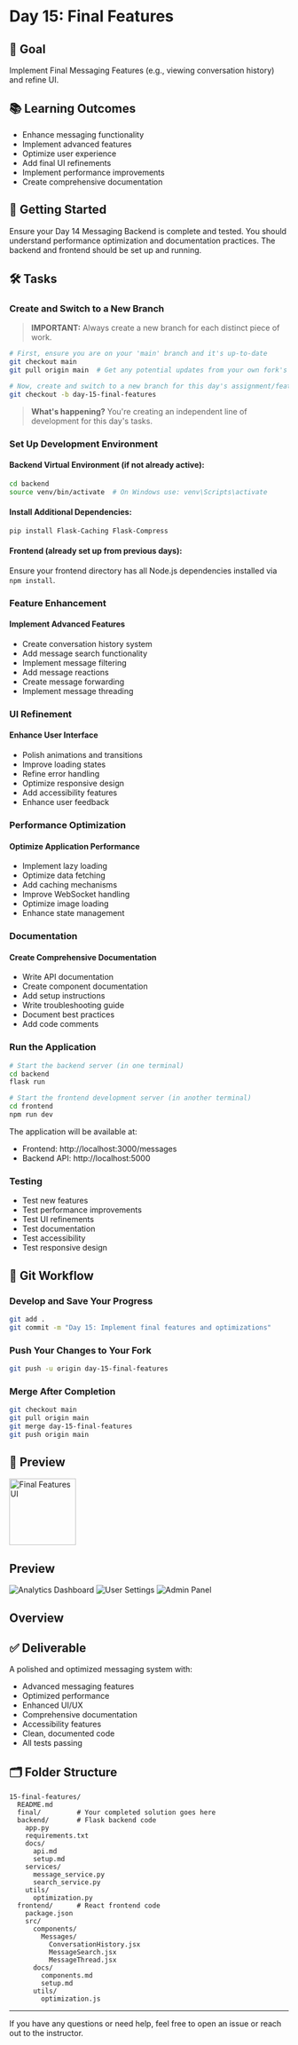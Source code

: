 # Day 15: Final Features

## 🎯 Goal

Implement Final Messaging Features (e.g., viewing conversation history) and refine UI.

## 📚 Learning Outcomes

- Enhance messaging functionality
- Implement advanced features
- Optimize user experience
- Add final UI refinements
- Implement performance improvements
- Create comprehensive documentation

## 🚀 Getting Started

Ensure your Day 14 Messaging Backend is complete and tested. You should understand performance optimization and documentation practices. The backend and frontend should be set up and running.

## 🛠️ Tasks

### Create and Switch to a New Branch

> **IMPORTANT:** Always create a new branch for each distinct piece of work.

```bash
# First, ensure you are on your 'main' branch and it's up-to-date
git checkout main
git pull origin main  # Get any potential updates from your own fork's main

# Now, create and switch to a new branch for this day's assignment/feature
git checkout -b day-15-final-features
```

> **What's happening?** You're creating an independent line of development for this day's tasks.

### Set Up Development Environment

#### Backend Virtual Environment (if not already active):

```bash
cd backend
source venv/bin/activate  # On Windows use: venv\Scripts\activate
```

#### Install Additional Dependencies:

```bash
pip install Flask-Caching Flask-Compress
```

#### Frontend (already set up from previous days):

Ensure your frontend directory has all Node.js dependencies installed via `npm install`.

### Feature Enhancement

#### Implement Advanced Features

- Create conversation history system
- Add message search functionality
- Implement message filtering
- Add message reactions
- Create message forwarding
- Implement message threading

### UI Refinement

#### Enhance User Interface

- Polish animations and transitions
- Improve loading states
- Refine error handling
- Optimize responsive design
- Add accessibility features
- Enhance user feedback

### Performance Optimization

#### Optimize Application Performance

- Implement lazy loading
- Optimize data fetching
- Add caching mechanisms
- Improve WebSocket handling
- Optimize image loading
- Enhance state management

### Documentation

#### Create Comprehensive Documentation

- Write API documentation
- Create component documentation
- Add setup instructions
- Write troubleshooting guide
- Document best practices
- Add code comments

### Run the Application

```bash
# Start the backend server (in one terminal)
cd backend
flask run

# Start the frontend development server (in another terminal)
cd frontend
npm run dev
```

The application will be available at:

- Frontend: http://localhost:3000/messages
- Backend API: http://localhost:5000

### Testing

- Test new features
- Test performance improvements
- Test UI refinements
- Test documentation
- Test accessibility
- Test responsive design

## 🔄 Git Workflow

### Develop and Save Your Progress

```bash
git add .
git commit -m "Day 15: Implement final features and optimizations"
```

### Push Your Changes to Your Fork

```bash
git push -u origin day-15-final-features
```

### Merge After Completion

```bash
git checkout main
git pull origin main
git merge day-15-final-features
git push origin main
```

## 📸 Preview

<img src="final-features.png" alt="Final Features UI" width="120"/>

## Preview

![Analytics Dashboard](https://i.imgur.com/7TZxGp4.png)
![User Settings](https://i.imgur.com/8TZxGp5.png)
![Admin Panel](https://i.imgur.com/9TZxGp6.png)

## Overview

## ✅ Deliverable

A polished and optimized messaging system with:

- Advanced messaging features
- Optimized performance
- Enhanced UI/UX
- Comprehensive documentation
- Accessibility features
- Clean, documented code
- All tests passing

## 🗂️ Folder Structure

```
15-final-features/
  README.md
  final/         # Your completed solution goes here
  backend/       # Flask backend code
    app.py
    requirements.txt
    docs/
      api.md
      setup.md
    services/
      message_service.py
      search_service.py
    utils/
      optimization.py
  frontend/      # React frontend code
    package.json
    src/
      components/
        Messages/
          ConversationHistory.jsx
          MessageSearch.jsx
          MessageThread.jsx
      docs/
        components.md
        setup.md
      utils/
        optimization.js
```

---

If you have any questions or need help, feel free to open an issue or reach out to the instructor.
